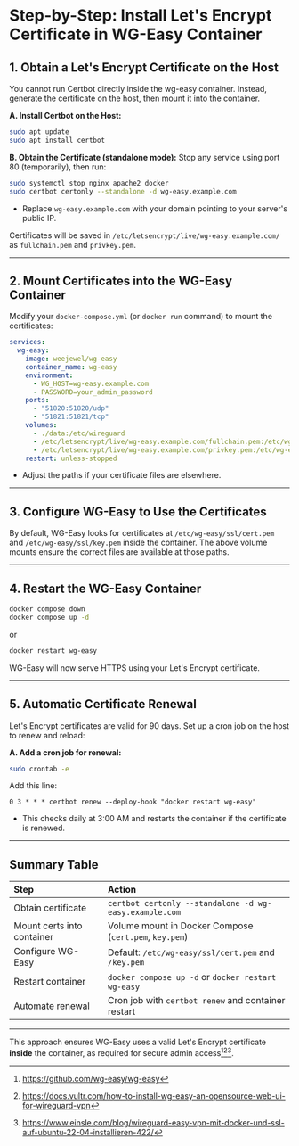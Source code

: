# Step-by-Step: Install Let's Encrypt Certificate in WG-Easy Container

## **1. Obtain a Let's Encrypt Certificate on the Host**

You cannot run Certbot directly inside the wg-easy container. Instead, generate the certificate on the host, then mount it into the container.

**A. Install Certbot on the Host:**

```bash
sudo apt update
sudo apt install certbot
```

**B. Obtain the Certificate (standalone mode):**
Stop any service using port 80 (temporarily), then run:

```bash
sudo systemctl stop nginx apache2 docker
sudo certbot certonly --standalone -d wg-easy.example.com
```

- Replace `wg-easy.example.com` with your domain pointing to your server's public IP.

Certificates will be saved in `/etc/letsencrypt/live/wg-easy.example.com/` as `fullchain.pem` and `privkey.pem`.

---

## **2. Mount Certificates into the WG-Easy Container**

Modify your `docker-compose.yml` (or `docker run` command) to mount the certificates:

```yaml
services:
  wg-easy:
    image: weejewel/wg-easy
    container_name: wg-easy
    environment:
      - WG_HOST=wg-easy.example.com
      - PASSWORD=your_admin_password
    ports:
      - "51820:51820/udp"
      - "51821:51821/tcp"
    volumes:
      - ./data:/etc/wireguard
      - /etc/letsencrypt/live/wg-easy.example.com/fullchain.pem:/etc/wg-easy/ssl/cert.pem:ro
      - /etc/letsencrypt/live/wg-easy.example.com/privkey.pem:/etc/wg-easy/ssl/key.pem:ro
    restart: unless-stopped
```

- Adjust the paths if your certificate files are elsewhere.

---

## **3. Configure WG-Easy to Use the Certificates**

By default, WG-Easy looks for certificates at `/etc/wg-easy/ssl/cert.pem` and `/etc/wg-easy/ssl/key.pem` inside the container. The above volume mounts ensure the correct files are available at those paths.

---

## **4. Restart the WG-Easy Container**

```bash
docker compose down
docker compose up -d
```

or

```bash
docker restart wg-easy
```

WG-Easy will now serve HTTPS using your Let's Encrypt certificate.

---

## **5. Automatic Certificate Renewal**

Let's Encrypt certificates are valid for 90 days. Set up a cron job on the host to renew and reload:

**A. Add a cron job for renewal:**

```bash
sudo crontab -e
```

Add this line:

```cron
0 3 * * * certbot renew --deploy-hook "docker restart wg-easy"
```

- This checks daily at 3:00 AM and restarts the container if the certificate is renewed.

---

## **Summary Table**

| Step | Action |
| :-- | :-- |
| Obtain certificate | `certbot certonly --standalone -d wg-easy.example.com` |
| Mount certs into container | Volume mount in Docker Compose (`cert.pem`, `key.pem`) |
| Configure WG-Easy | Default: `/etc/wg-easy/ssl/cert.pem` and `/key.pem` |
| Restart container | `docker compose up -d` or `docker restart wg-easy` |
| Automate renewal | Cron job with `certbot renew` and container restart |


---

This approach ensures WG-Easy uses a valid Let's Encrypt certificate **inside** the container, as required for secure admin access[^1][^5][^6].

[^1]: https://github.com/wg-easy/wg-easy

[^2]: https://github.com/wg-easy/wg-easy/issues/1084

[^3]: https://www.reddit.com/r/docker/comments/1dhbe01/traefik_deactivating_tls_1011/

[^4]: https://hub.docker.com/r/weejewel/wg-easy

[^5]: https://docs.vultr.com/how-to-install-wg-easy-an-opensource-web-ui-for-wireguard-vpn

[^6]: https://www.einsle.com/blog/wireguard-easy-vpn-mit-docker-und-ssl-auf-ubuntu-22-04-installieren-422/

[^7]: https://www.truenas.com/docs/scale/22.12/scaletutorials/apps/communityapps/installwgeasyapp/

[^8]: https://elest.io/open-source/wg-easy/resources/managed-service-features

